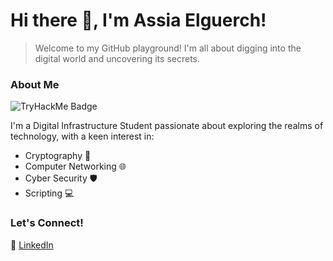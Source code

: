 # Hi there 👋, I'm Assia Elguerch!

> Welcome to my GitHub playground! I'm all about digging into the digital world and uncovering its secrets.

### About Me

![TryHackMe Badge](https://tryhackme-badges.s3.amazonaws.com/assiaelguerch08.png)



I'm a Digital Infrastructure Student passionate about exploring the realms of technology, with a keen interest in:

- Cryptography 🔐
- Computer Networking 🌐
- Cyber Security 🛡️
- Scripting 💻

### Let's Connect!

🔗 [LinkedIn](https://www.linkedin.com/in/assia-elguerch/)






 


